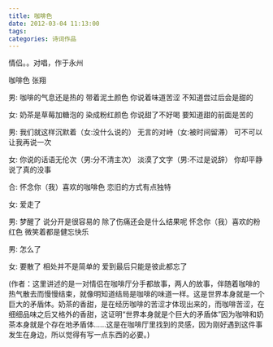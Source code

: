 ```yaml
---
title: 咖啡色
date: 2012-03-04 11:13:00
tags:
categories: 诗词作品
---
```


情侣。。对唱，作于永州

<!-- more -->

<p class="">
咖啡色
张翔

男:
咖啡的气息还是热的
带着泥土颜色
你说着味道苦涩
不知道尝过后会是甜的

女:
奶茶是草莓加糖泡的
染成粉红颜色
你说甜了不好喝
要知道甜的前面是苦的

男:
我们就这样沉默着（女:没什么说的）
无言的对峙（女:被时间留滞）
可不可以让我再说一次

女:
你说的话语无伦次（男:分不清主次）
淡漠了文字（男:不过是说辞）
你却平静说了真的没事

合:
怀念你（我）喜欢的咖啡色
恋旧的方式有点独特

女:
爱走了

男:
梦醒了
说分开是很容易的
除了伤痛还会是什么结果呢
怀念你（我）喜欢的粉红色
微笑着都是健忘快乐

男:
怎么了

女:
要散了
相处并不是简单的
爱到最后只能是彼此都忘了

</p>

(作者：这里讲述的是一对情侣在咖啡厅分手都故事，两人的故事，伴随着咖啡的热气散去而慢慢结束，就像明知道结局是咖啡的味道一样。这是世界本身就是一个巨大的矛盾体。奶茶的香甜，是在经历咖啡的苦涩才体现出来的，而咖啡苦涩，在细细品味之后又格外的香甜，这证明“世界本身就是个巨大的矛盾体”因为咖啡和奶茶本身就是个存在地矛盾体......这是在咖啡厅里找到的灵感，因为刚好遇到这件事发生在身边，所以觉得有写一点东西的必要。)
